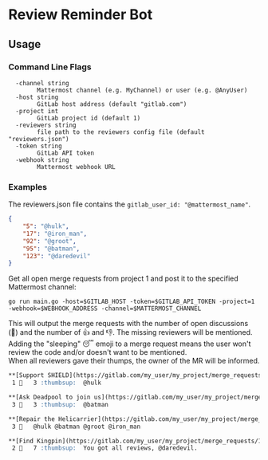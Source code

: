 # Review Reminder Bot

## Usage

### Command Line Flags

``` text
  -channel string
        Mattermost channel (e.g. MyChannel) or user (e.g. @AnyUser)
  -host string
        GitLab host address (default "gitlab.com")
  -project int
        GitLab project id (default 1)
  -reviewers string
        file path to the reviewers config file (default "reviewers.json")
  -token string
        GitLab API token
  -webhook string
        Mattermost webhook URL
```

### Examples

The reviewers.json file contains the `gitlab_user_id: "@mattermost_name"`.

```json
{
    "5": "@hulk",
    "17": "@iron_man",
    "92": "@groot",
    "95": "@batman",
    "123": "@daredevil"
}
```

Get all open merge requests from project 1 and post it to the specified Mattermost channel:

``` text
go run main.go -host=$GITLAB_HOST -token=$GITLAB_API_TOKEN -project=1 -webhook=$WEBHOOK_ADDRESS -channel=$MATTERMOST_CHANNEL
```

This will output the merge requests with the number of open discussions (💬) and the number of 👍 and 👎. The missing reviewers will be mentioned.  
Adding the "sleeping" 😴 emoji to a merge request means the user won't review the code and/or doesn't want to be mentioned.  
When all reviewers gave their thumps, the owner of the MR will be informed.

``` markdown
**[Support SHIELD](https://gitlab.com/my_user/my_project/merge_requests/1940)**  
 1 💬   3 :thumbsup:  @hulk

**[Ask Deadpool to join us](https://gitlab.com/my_user/my_project/merge_requests/1923)**  
 3 💬   3 :thumbsup:  @batman

**[Repair the Helicarrier](https://gitlab.com/my_user/my_project/merge_requests/1777)**  
 3 💬   @hulk @batman @groot @iron_man

**[Find Kingpin](https://gitlab.com/my_user/my_project/merge_requests/1099)**  
 2 💬   7 :thumbsup:  You got all reviews, @daredevil.
```
